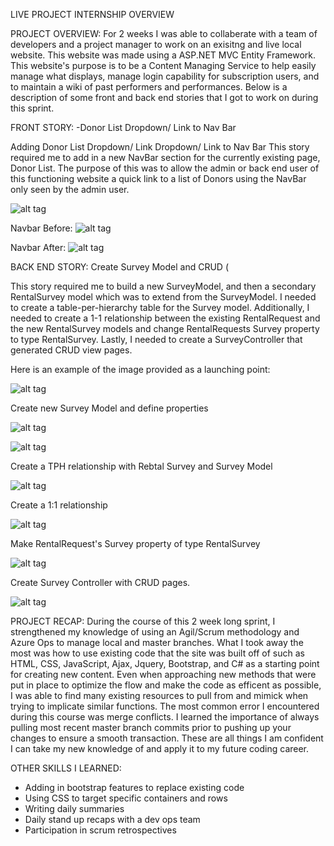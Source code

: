 LIVE PROJECT INTERNSHIP OVERVIEW 

PROJECT OVERVIEW:
For 2 weeks I was able to collaberate with a team of developers and a project manager to work on an exisitng and live local website.  This website was made using a ASP.NET MVC Entity Framework. This website's purpose is to be a Content Managing Service to help easily manage what displays, manage login capability for subscription users, and to maintain a wiki of past performers and performances. Below is a description of some front and back end stories that I got to work on during this sprint.

FRONT STORY:
-Donor List Dropdown/ Link to Nav Bar

Adding Donor List Dropdown/ Link Dropdown/ Link to Nav Bar
This story required me to add in a new NavBar section for the currently existing page, Donor List.  The purpose of this was to allow the admin or back end user of this functioning website a quick link to a list of Donors using the NavBar only seen by the admin user.

 ![alt tag](https://github.com/BrielleLinna/Software-Developer-Internship/blob/main/Intern%20Photos/Story1-code.PNG?raw=true)
 
 Navbar Before:
 ![alt tag](https://github.com/BrielleLinna/Software-Developer-Internship/blob/main/Intern%20Photos/Before-admin_donorlist.PNG?raw=true)
 
 Navbar After:
 ![alt tag](https://github.com/BrielleLinna/Software-Developer-Internship/blob/main/Intern%20Photos/After-admin_donorlist_nav.PNG?raw=true)
 
 BACK END STORY:
 Create Survey Model and CRUD (

This story required me to build a new SurveyModel, and then a secondary RentalSurvey model which was to extend from the SurveyModel. I needed to create a table-per-hierarchy table for the Survey model. Additionally,  I needed to create a 1-1 relationship between the existing RentalRequest and the new RentalSurvey models and change RentalRequests  Survey property to type RentalSurvey. Lastly, I needed to create a SurveyController that generated CRUD view pages.

Here is an example of the image provided as a launching point:

![alt tag](https://github.com/BrielleLinna/Software-Developer-Internship/blob/main/Intern%20Photos/Story104.png?raw=true)

Create new Survey Model and define properties

![alt tag](https://github.com/BrielleLinna/Software-Developer-Internship/blob/main/Intern%20Photos/Story107.PNG?raw=true)

![alt tag](https://github.com/BrielleLinna/Software-Developer-Internship/blob/main/Intern%20Photos/Story109.PNG?raw=true)

Create a TPH relationship with Rebtal Survey and Survey Model

![alt tag](https://github.com/BrielleLinna/Software-Developer-Internship/blob/main/Intern%20Photos/Story111.PNG?raw=true)

Create a 1:1 relationship

![alt tag](https://github.com/BrielleLinna/Software-Developer-Internship/blob/main/Intern%20Photos/Story108.PNG?raw=true)

Make RentalRequest's Survey property of type RentalSurvey

![alt tag](https://github.com/BrielleLinna/Software-Developer-Internship/blob/main/Intern%20Photos/Story106.PNG?raw=true)

Create Survey Controller with CRUD pages.

![alt tag](https://github.com/BrielleLinna/Software-Developer-Internship/blob/main/Intern%20Photos/Story113.PNG?raw=true)

PROJECT RECAP:
During the course of this 2 week long sprint, I strengthened my knowledge of using an Agil/Scrum methodology and Azure Ops to manage local and master branches.  What I took away the most was how to use existing code that the site was built off of such as HTML, CSS, JavaScript, Ajax, Jquery, Bootstrap, and C# as a starting point for creating new content.  Even when approaching new methods that were put in place to optimize the flow and make the code as efficent as possible, I was able to find many existing resources to pull from and mimick when trying to implicate similar functions.  The most common error I encountered during this course was merge conflicts.  I learned the importance of always pulling most recent master branch commits prior to pushing up your changes to ensure a smooth transaction.  These are all things I am confident I can take my new knowledge of and apply it to my future coding career.

OTHER SKILLS I LEARNED:
- Adding in bootstrap features to replace existing code
- Using CSS to target specific containers and rows
- Writing daily summaries 
- Daily stand up recaps with a dev ops team
- Participation in scrum retrospectives




